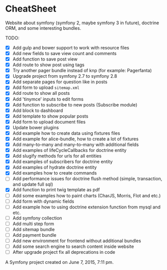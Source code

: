 CheatSheet
==========

Website about symfony (symfony 2, maybe symfony 3 in future), doctrine ORM, and some interesting bundles.

TODO:

- [X] Add gulp and bower support to work with resource files
- [X] Add new fields to save view count and comments
- [X] Add function to save post view
- [X] Add route to show post using tags
- [X] Try another pager bundle instead of knp (for example: Pagerfanta)
- [X] Upgrade project from symfony 2.7 to symfony 2.8
- [X] Add separate pages for question like in posts
- [X] Add form to upload `sitemap.xml`
- [X] Add route to show all posts
- [X] Add 'tinymce' inputs to edit forms
- [X] Add function to subscribe to new posts (Subscribe module)
- [X] Add block to dashboard
- [X] Add template to show popular posts
- [X] Add form to upload document files
- [X] Update bower plugins
- [X] Add example how to create data using fixtures files
- [X] Add example for alice-bundle, how to create a lot of fixtures
- [X] Add many-to-many and many-to-many with additional fields
- [X] Add examples of lifeCycleCallbacks for doctrine entity
- [X] Add slugify methods for urls for all entities
- [X] Add examples of subscribers for doctrine entity
- [X] Add examples of hydrate doctrine entity
- [X] Add examples how to create commands
- [ ] Add performance issues for doctrine flush method (simple, transaction, and update full sql)
- [X] Add function to print twig template as pdf
- [ ] Add some examples how to paint charts (CharJS, Morris, Flot and etc.)
- [ ] Add form with dynamic fields
- [ ] Add example how to using doctrine extension function from mysql and etc.
- [ ] Add symfony collection
- [ ] Add multi step form
- [ ] Add sitemap bundle
- [ ] Add payment bundle
- [ ] Add new environment for frontend without additional bundles
- [ ] Add some search engine to search content inside website
- [ ] After upgrade project fix all deprecations in code

A Symfony project created on June 7, 2015, 7:11 pm.
